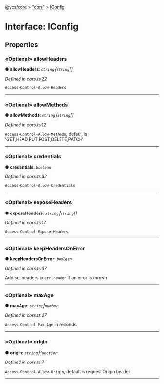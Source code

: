 [@ycs/core](../README.md) > ["cors"](../modules/_cors_.md) > [IConfig](../interfaces/_cors_.iconfig.md)



# Interface: IConfig


## Properties
<a id="allowheaders"></a>

### «Optional» allowHeaders

**●  allowHeaders**:  *`string`⎮`string`[]* 

*Defined in cors.ts:22*



`Access-Control-Allow-Headers`




___

<a id="allowmethods"></a>

### «Optional» allowMethods

**●  allowMethods**:  *`string`⎮`string`[]* 

*Defined in cors.ts:12*



`Access-Control-Allow-Methods`, default is 'GET,HEAD,PUT,POST,DELETE,PATCH'




___

<a id="credentials"></a>

### «Optional» credentials

**●  credentials**:  *`boolean`* 

*Defined in cors.ts:32*



`Access-Control-Allow-Credentials`




___

<a id="exposeheaders"></a>

### «Optional» exposeHeaders

**●  exposeHeaders**:  *`string`⎮`string`[]* 

*Defined in cors.ts:17*



`Access-Control-Expose-Headers`




___

<a id="keepheadersonerror"></a>

### «Optional» keepHeadersOnError

**●  keepHeadersOnError**:  *`boolean`* 

*Defined in cors.ts:37*



Add set headers to `err.header` if an error is thrown




___

<a id="maxage"></a>

### «Optional» maxAge

**●  maxAge**:  *`string`⎮`number`* 

*Defined in cors.ts:27*



`Access-Control-Max-Age` in seconds




___

<a id="origin"></a>

### «Optional» origin

**●  origin**:  *`string`⎮`function`* 

*Defined in cors.ts:7*



`Access-Control-Allow-Origin`, default is request Origin header




___


